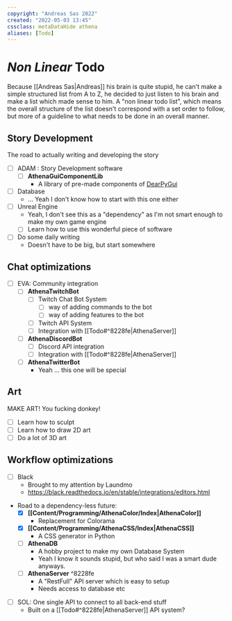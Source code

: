 ```yaml
---
copyright: "Andreas Sas 2022"
created: "2022-05-03 13:45"
cssclass: metaDataHide athena
aliases: [Todo]
---
```


# *Non Linear* Todo
Because [[Andreas Sas|Andreas]] his brain is quite stupid, he can't make a simple structured list from A to Z, he decided to just listen to his brain and make a list which made sense to him. A "non linear todo list", which means the overall structure of the list doesn't correspond with a set order to follow, but more of a guideline to what needs to be done in an overall manner.

## Story Development
The road to actually writing and developing the story
- [ ] ADAM : Story Development software
    - [ ] **AthenaGuiComponentLib**
        - A library of pre-made components of [DearPyGui](https://github.com/hoffstadt/DearPyGui)
- [ ] Database
    - ... Yeah I don't know how to start with this one either
- [ ] Unreal Engine
    - Yeah, I don't see this as a "dependency" as I'm not smart enough to make my own game engine
    - [ ] Learn how to use this wonderful piece of software
- [ ] Do some daily writing
    - Doesn't have to be big, but start somewhere

## Chat optimizations
- [ ] EVA: Community integration
    - [ ] **AthenaTwitchBot**
        - [ ] Twitch Chat Bot System
            -  [ ] way of adding commands to the bot
            -  [ ] way of adding features to the bot
        - [ ] Twitch API System
        - [ ] Integration with [[Todo#^8228fe|AthenaServer]]
    - [ ] **AthenaDiscordBot**
        - [ ] Discord API integration
        - [ ] Integration with [[Todo#^8228fe|AthenaServer]]
    - [ ] **AthenaTwitterBot**
        - Yeah ... this one will be special

## Art
MAKE ART! You fucking donkey!
- [ ] Learn how to sculpt
- [ ] Learn how to draw 2D art
- [ ] Do a lot of 3D art

## Workflow optimizations
- [ ] Black
    - Brought to my attention by Laundmo
    -  https://black.readthedocs.io/en/stable/integrations/editors.html
-  Road to a dependency-less future:
    -  [x] **[[Content/Programming/AthenaColor/Index|AthenaColor]]**
        -  Replacement for Colorama
    -  [x] **[[Content/Programming/AthenaCSS/Index|AthenaCSS]]**
        -  A CSS generator in Python
    -  [ ] **AthenaDB** 
        -  A hobby project to make my own Database System
        -  Yeah I know it sounds stupid, but who said I was a smart dude anyways.
    -  [ ] **AthenaServer** ^8228fe
        -  A "RestFull" API server which is easy to setup
        -  Needs access to database etc
-  [ ] SOL: One single API to connect to all back-end stuff
    -  Built on a [[Todo#^8228fe|AthenaServer]] API system?
